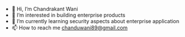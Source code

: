 - 👋 Hi, I’m Chandrakant Wani
- 👀 I’m interested in building enterprise products
- 🌱 I’m currently learning security aspects about enterprise application
- 📫 How to reach me chanduwani89@gmail.com

<!---
chandrakantsworld/chandrakantsworld is a ✨ special ✨ repository because its `README.md` (this file) appears on your GitHub profile.
You can click the Preview link to take a look at your changes.
--->
